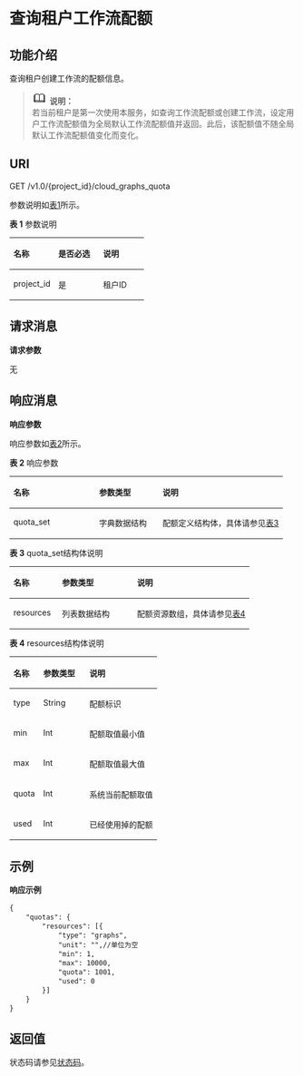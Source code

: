 # 查询租户工作流配额<a name="ZH-CN_TOPIC_0115410430"></a>

## 功能介绍<a name="section3077144"></a>

查询租户创建工作流的配额信息。

>![](public_sys-resources/icon-note.gif) **说明：**   
>若当前租户是第一次使用本服务，如查询工作流配额或创建工作流，设定用户工作流配额值为全局默认工作流配额值并返回。此后，该配额值不随全局默认工作流配额值变化而变化。  

## URI<a name="section27694303"></a>

GET /v1.0/\{project\_id\}/cloud\_graphs\_quota

参数说明如[表1](#table17022773)所示。   

**表 1**  参数说明

<a name="table17022773"></a>
<table><thead align="left"><tr id="row56669285"><th class="cellrowborder" valign="top" width="33.33333333333333%" id="mcps1.2.4.1.1"><p id="p26809401"><a name="p26809401"></a><a name="p26809401"></a>名称</p>
</th>
<th class="cellrowborder" valign="top" width="33.33333333333333%" id="mcps1.2.4.1.2"><p id="p24077873"><a name="p24077873"></a><a name="p24077873"></a>是否必选</p>
</th>
<th class="cellrowborder" valign="top" width="33.33333333333333%" id="mcps1.2.4.1.3"><p id="p4150710"><a name="p4150710"></a><a name="p4150710"></a>说明</p>
</th>
</tr>
</thead>
<tbody><tr id="row663215"><td class="cellrowborder" valign="top" width="33.33333333333333%" headers="mcps1.2.4.1.1 "><p id="p53720453"><a name="p53720453"></a><a name="p53720453"></a>project_id</p>
</td>
<td class="cellrowborder" valign="top" width="33.33333333333333%" headers="mcps1.2.4.1.2 "><p id="p56389407"><a name="p56389407"></a><a name="p56389407"></a>是</p>
</td>
<td class="cellrowborder" valign="top" width="33.33333333333333%" headers="mcps1.2.4.1.3 "><p id="p4139237"><a name="p4139237"></a><a name="p4139237"></a>租户ID</p>
</td>
</tr>
</tbody>
</table>

## 请求消息<a name="section47922135"></a>

**请求参数**

无

## 响应消息<a name="section28646034"></a>

**响应参数**

响应参数如[表2](#table169261745124818)所示。   

**表 2**  响应参数

<a name="table169261745124818"></a>
<table><thead align="left"><tr id="row149341645134816"><th class="cellrowborder" valign="top" width="31.313131313131308%" id="mcps1.2.4.1.1"><p id="p209341445184817"><a name="p209341445184817"></a><a name="p209341445184817"></a>名称</p>
</th>
<th class="cellrowborder" valign="top" width="23.232323232323232%" id="mcps1.2.4.1.2"><p id="p129413452483"><a name="p129413452483"></a><a name="p129413452483"></a>参数类型</p>
</th>
<th class="cellrowborder" valign="top" width="45.45454545454545%" id="mcps1.2.4.1.3"><p id="p594116454483"><a name="p594116454483"></a><a name="p594116454483"></a>说明</p>
</th>
</tr>
</thead>
<tbody><tr id="row79494459483"><td class="cellrowborder" valign="top" width="31.313131313131308%" headers="mcps1.2.4.1.1 "><p id="p11949184510481"><a name="p11949184510481"></a><a name="p11949184510481"></a>quota_set</p>
</td>
<td class="cellrowborder" valign="top" width="23.232323232323232%" headers="mcps1.2.4.1.2 "><p id="p1994917457482"><a name="p1994917457482"></a><a name="p1994917457482"></a>字典数据结构</p>
</td>
<td class="cellrowborder" valign="top" width="45.45454545454545%" headers="mcps1.2.4.1.3 "><p id="p994910457483"><a name="p994910457483"></a><a name="p994910457483"></a>配额定义结构体，具体请参见<a href="#table6957045154810">表3</a></p>
</td>
</tr>
</tbody>
</table>

**表 3**  quota\_set结构体说明

<a name="table6957045154810"></a>
<table><thead align="left"><tr id="row149651450485"><th class="cellrowborder" valign="top" width="20.202020202020204%" id="mcps1.2.4.1.1"><p id="p2965144510484"><a name="p2965144510484"></a><a name="p2965144510484"></a>名称</p>
</th>
<th class="cellrowborder" valign="top" width="31.313131313131308%" id="mcps1.2.4.1.2"><p id="p2965154514481"><a name="p2965154514481"></a><a name="p2965154514481"></a>参数类型</p>
</th>
<th class="cellrowborder" valign="top" width="48.484848484848484%" id="mcps1.2.4.1.3"><p id="p197384516485"><a name="p197384516485"></a><a name="p197384516485"></a>说明</p>
</th>
</tr>
</thead>
<tbody><tr id="row397394517484"><td class="cellrowborder" valign="top" width="20.202020202020204%" headers="mcps1.2.4.1.1 "><p id="p209737451488"><a name="p209737451488"></a><a name="p209737451488"></a>resources</p>
</td>
<td class="cellrowborder" valign="top" width="31.313131313131308%" headers="mcps1.2.4.1.2 "><p id="p10973045154820"><a name="p10973045154820"></a><a name="p10973045154820"></a>列表数据结构</p>
</td>
<td class="cellrowborder" valign="top" width="48.484848484848484%" headers="mcps1.2.4.1.3 "><p id="p997304519480"><a name="p997304519480"></a><a name="p997304519480"></a>配额资源数组，具体请参见<a href="#table2980645144819">表4</a></p>
</td>
</tr>
</tbody>
</table>

**表 4**  resources结构体说明

<a name="table2980645144819"></a>
<table><thead align="left"><tr id="row79881145124811"><th class="cellrowborder" valign="top" width="20.202020202020204%" id="mcps1.2.4.1.1"><p id="p198804513489"><a name="p198804513489"></a><a name="p198804513489"></a>名称</p>
</th>
<th class="cellrowborder" valign="top" width="31.313131313131308%" id="mcps1.2.4.1.2"><p id="p1698844518487"><a name="p1698844518487"></a><a name="p1698844518487"></a>参数类型</p>
</th>
<th class="cellrowborder" valign="top" width="48.484848484848484%" id="mcps1.2.4.1.3"><p id="p1399684534810"><a name="p1399684534810"></a><a name="p1399684534810"></a>说明</p>
</th>
</tr>
</thead>
<tbody><tr id="row13996124544812"><td class="cellrowborder" valign="top" width="20.202020202020204%" headers="mcps1.2.4.1.1 "><p id="p16996745174816"><a name="p16996745174816"></a><a name="p16996745174816"></a>type</p>
</td>
<td class="cellrowborder" valign="top" width="31.313131313131308%" headers="mcps1.2.4.1.2 "><p id="p1415469480"><a name="p1415469480"></a><a name="p1415469480"></a>String</p>
</td>
<td class="cellrowborder" valign="top" width="48.484848484848484%" headers="mcps1.2.4.1.3 "><p id="p2474694819"><a name="p2474694819"></a><a name="p2474694819"></a>配额标识</p>
</td>
</tr>
<tr id="row812646144813"><td class="cellrowborder" valign="top" width="20.202020202020204%" headers="mcps1.2.4.1.1 "><p id="p82013462489"><a name="p82013462489"></a><a name="p82013462489"></a>min</p>
</td>
<td class="cellrowborder" valign="top" width="31.313131313131308%" headers="mcps1.2.4.1.2 "><p id="p132094616487"><a name="p132094616487"></a><a name="p132094616487"></a>Int</p>
</td>
<td class="cellrowborder" valign="top" width="48.484848484848484%" headers="mcps1.2.4.1.3 "><p id="p320246114817"><a name="p320246114817"></a><a name="p320246114817"></a>配额取值最小值</p>
</td>
</tr>
<tr id="row92064618489"><td class="cellrowborder" valign="top" width="20.202020202020204%" headers="mcps1.2.4.1.1 "><p id="p132774616487"><a name="p132774616487"></a><a name="p132774616487"></a>max</p>
</td>
<td class="cellrowborder" valign="top" width="31.313131313131308%" headers="mcps1.2.4.1.2 "><p id="p14271946194810"><a name="p14271946194810"></a><a name="p14271946194810"></a>Int</p>
</td>
<td class="cellrowborder" valign="top" width="48.484848484848484%" headers="mcps1.2.4.1.3 "><p id="p14272463483"><a name="p14272463483"></a><a name="p14272463483"></a>配额取值最大值</p>
</td>
</tr>
<tr id="row2275462483"><td class="cellrowborder" valign="top" width="20.202020202020204%" headers="mcps1.2.4.1.1 "><p id="p172710460488"><a name="p172710460488"></a><a name="p172710460488"></a>quota</p>
</td>
<td class="cellrowborder" valign="top" width="31.313131313131308%" headers="mcps1.2.4.1.2 "><p id="p3352046134816"><a name="p3352046134816"></a><a name="p3352046134816"></a>Int</p>
</td>
<td class="cellrowborder" valign="top" width="48.484848484848484%" headers="mcps1.2.4.1.3 "><p id="p63514611483"><a name="p63514611483"></a><a name="p63514611483"></a>系统当前配额取值</p>
</td>
</tr>
<tr id="row935124654813"><td class="cellrowborder" valign="top" width="20.202020202020204%" headers="mcps1.2.4.1.1 "><p id="p635114674811"><a name="p635114674811"></a><a name="p635114674811"></a>used</p>
</td>
<td class="cellrowborder" valign="top" width="31.313131313131308%" headers="mcps1.2.4.1.2 "><p id="p133520465480"><a name="p133520465480"></a><a name="p133520465480"></a>Int</p>
</td>
<td class="cellrowborder" valign="top" width="48.484848484848484%" headers="mcps1.2.4.1.3 "><p id="p10430468480"><a name="p10430468480"></a><a name="p10430468480"></a>已经使用掉的配额</p>
</td>
</tr>
</tbody>
</table>

## 示例<a name="section111784432159"></a>

**响应示例**

```
{
    "quotas": {
        "resources": [{
            "type": "graphs",
            "unit": "",//单位为空         
            "min": 1,               
            "max": 10000,             
            "quota": 1001,
            "used": 0
        }]
    }
}
```

## 返回值<a name="section1566334102610"></a>

状态码请参见[状态码](状态码.md)。

